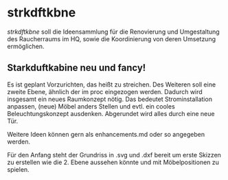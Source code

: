# strkdftkbne #

*strkdftkbne* soll die  Ideensammlung für die Renovierung und Umgestaltung des Raucherraums im HQ, sowie die Koordinierung von deren Umsetzung ermöglichen.


Starkduftkabine neu und fancy!
---------------------------

Es ist geplant Vorzurichten, das heißt zu streichen.
Des Weiteren soll eine zweite Ebene, ähnlich der im proc eingezogen werden. Dadurch wird insgesamt ein neues Raumkonzept nötig. Das bedeutet Strominstallation anpassen, (neue) Möbel anders Stellen und evtl. ein cooles Beleuchtungskonzept ausdenken. Abgerundet wird alles durch eine neue Tür.

Weitere Ideen können gern als enhancements.md oder so angegeben werden.

Für den Anfang steht der Grundriss in .svg und .dxf bereit um erste Skizzen zu erstellen wie die 2. Ebene aussehen könnte und mit Möbelpositionen zu spielen.

